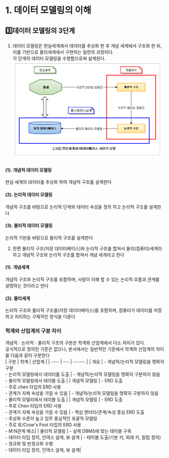# 1. 데이터 모델링의 이해
## 3️⃣데이터 모델링의 3단계
1. 데이터 모델링은 현실세계에서 데이터를 추상화 한 후 개념 세계에서 구조화 한 뒤, 이를 기반으로 물리세계에서 구현하는 일련의 과정이다.<br>
각 단계의 데이터 모델링을 수행함으로써 설계된다.
![alt text](image.png)

#### (1). 개념적 데이터 모델링
현실 세계의 데이터를 추상화 하여 개념적 구조를 설계한다

#### (2). 논리적 데이터 모델링
개념적 구조를 바탕으로 논리적 단계와 데이터 속성을 정의 하고 논리적 구조를 설계한다

#### (3). 물리적 데이터 모델링
논리적 기반을 바탕으로 물리적 구조를 설계한다

2. 한편 물리적 구조(저장 데이터베이스)와 논리적 구조를 합쳐서 물리(컴퓨터)세계라 하고 개념적 구조와 논리적 구조를 합쳐서 개념 세게라고 한다

#### (1). 개념세계
개념적 구조와 논리적 구조를 포함하며, 사람이 이해 할 수 있는 논리적 흐름과 관계를 설명하는 것이라고 한다

#### (2). 물리세계
논리적 구조와 물리적 구조를(저장 데이터베이스)를 포함하며, 컴퓨터가 데이터를 저장하고 처리하는 구체적인 방식을 다룬다

### 학계와 산업계의 구분 차이
개념적ㆍ논리적ㆍ물리적 구조의 구분은 학계와 산업계에서 다소 차이가 있다.<br>
공식적으로 정의한 기준은 없으나, 본서에서는 일반적인 기준에서 학계와 산업계의 차이를 다음과 같이 구분한다<br>
| 구분 | 학계 | 산업계 |
| ---- | --- | ------ |
| 개요 | - 개념적/논리적 모델링을 명확히 구분<br> - 논리적 모델링에서 데이터를 도출 | - 개념적/논리적 모델링을 명확히 구분하지 않음<br> - 물리적 모델링에서 테이블 도출 | 
| 개념적 모델링 | - ERD 도출 <br> - 주로 chen 타입의 ERD 사용 <br> - 관계가 자체 속성을 가질 수 있음 | - 개념적/논리적 모델링을 명확히 구분하지 않음<br> - 물리적 모델리에서 테이블 도출 |
| 개념적 모델링 | - ERD 도출<br> - 주로 Chen 타입의 ERD 사용 <br> - 관계가 자체 속성을 가질 수 있음 | - 핵심 엔터티/관계/속성 중심 ERD 도출<br> - 추상화 수준이 높고 업무 중심적인 포괄적 모델링<br> - 주로 IE/Crow's Foot 타입의 ERD 사용<br> - M:N관계 해소|
| 물리적 모델링 | - 실제 DBMS에 맞는 테이블 구축 <br> - 데이터 타입 정의, 인덱스 설계, 뷰 설계 | - 테이블 도출(기본 키, 외래 키, 칼럼 정의)<br> - 정규화 및 반정규화 수행<br> - 데이터 타입 정의, 인덱스 설계, 뷰 설계| 
 